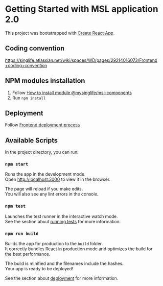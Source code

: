 # Getting Started with MSL application 2.0

This project was bootstrapped with [Create React App](https://github.com/facebook/create-react-app).

## Coding convention

https://singlife.atlassian.net/wiki/spaces/WD/pages/29214016073/Frontend+coding+convention

## NPM modules installation

1. Follow [How to install module @mysinglife/msl-components](https://singlife.atlassian.net/wiki/spaces/WD/pages/29305899085/How+to+install+module+mysinglife+msl-components)
2. Run `npm install`

## Deployment

Follow [Frontend deployment process](https://singlife.atlassian.net/wiki/spaces/WD/pages/29196255495/Frontend+deployment+process)

## Available Scripts

In the project directory, you can run:

### `npm start`

Runs the app in the development mode.\
Open [http://localhost:3000](http://localhost:3000) to view it in the browser.

The page will reload if you make edits.\
You will also see any lint errors in the console.

### `npm test`

Launches the test runner in the interactive watch mode.\
See the section about [running tests](https://facebook.github.io/create-react-app/docs/running-tests) for more information.

### `npm run build`

Builds the app for production to the `build` folder.\
It correctly bundles React in production mode and optimizes the build for the best performance.

The build is minified and the filenames include the hashes.\
Your app is ready to be deployed!

See the section about [deployment](https://facebook.github.io/create-react-app/docs/deployment) for more information.
